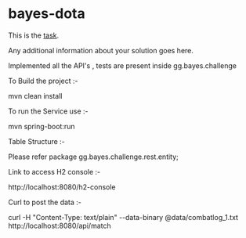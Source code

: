 bayes-dota
==========

This is the [task](TASK.md).

Any additional information about your solution goes here.

Implemented all the API's , tests are present inside 
gg.bayes.challenge

To Build the project :-

mvn clean install 

To run the Service use :-

mvn spring-boot:run



Table Structure :-

Please refer 
package gg.bayes.challenge.rest.entity;



Link to access H2 console :-

http://localhost:8080/h2-console



Curl to post the data :-

curl -H "Content-Type: text/plain" --data-binary @data/combatlog_1.txt http://localhost:8080/api/match



